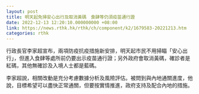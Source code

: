 ```yaml
---
layout: post
title: 明天起免掃安心出行及取消黃碼　食肆等仍須疫苗通行證
date: 2022-12-13 12:20:10.000000000 +08:00
link: https://news.rthk.hk/rthk/ch/component/k2/1679583-20221213.htm
categories: rthk
---
```


行政長官李家超宣布，兩項防疫抗疫措施新安排，明天起市民不用掃瞄「安心出行」，但進入食肆等處所前仍要出示疫苗通行證；另外政府會取消黃碼，確診者是紅碼，其他無確診及入境人士都是藍碼。

李家超說，相關改動是充分考慮數據分析及風險評估。被問到與內地通關進度，他說，目標希望可以盡快正常通關，但要按實情推進，政府支持及配合內地的措施。
